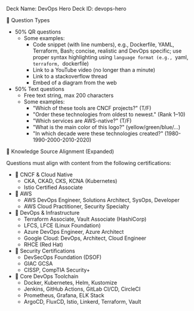Deck Name: DevOps Hero
Deck ID: devops-hero

🔁 Question Types
- 50% QR questions
  - Some examples:
    - Code snippet (with line numbers), e.g., Dockerfile, YAML, Terraform, Bash; concise, realistic and DevOps specific; use proper syntax highlighting using ```language format (e.g., ```yaml, ```terraform, ```dockerfile)
    - Link to a YouTube video (no longer than a minute)
    - Link to a stackoverflow thread
    - Embed of a diagram from the web
- 50% Text questions
  - Free text string, max 200 characters
  - Some examples:
    - "Which of these tools are CNCF projects?" (T/F)
    - "Order these technologies from oldest to newest." (Rank 1–10)
    - "Which services are AWS-native?" (T/F)
    - "What is the main color of this logo?" (yellow/green/blue/...)
    - "In which decade were these technologies created?" (1980-1990-2000-2010-2020)

🧠 Knowledge Source Alignment (Expanded)

Questions must align with content from the following certifications:
- 📌 CNCF & Cloud Native
  - CKA, CKAD, CKS, KCNA (Kubernetes)
  - Istio Certified Associate
- 📌 AWS
  - AWS DevOps Engineer, Solutions Architect, SysOps, Developer
  - AWS Cloud Practitioner, Security Specialty
- 📌 DevOps & Infrastructure
  - Terraform Associate, Vault Associate (HashiCorp)
  - LFCS, LFCE (Linux Foundation)
  - Azure DevOps Engineer, Azure Architect
  - Google Cloud: DevOps, Architect, Cloud Engineer
  - RHCE (Red Hat)
- 📌 Security Certifications
  - DevSecOps Foundation (DSOF)
  - GIAC GCSA
  - CISSP, CompTIA Security+
- 📌 Core DevOps Toolchain
  - Docker, Kubernetes, Helm, Kustomize
  - Jenkins, GitHub Actions, GitLab CI/CD, CircleCI
  - Prometheus, Grafana, ELK Stack
  - ArgoCD, FluxCD, Istio, Linkerd, Terraform, Vault